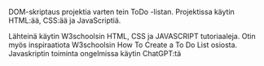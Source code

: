 DOM-skriptaus projektia varten tein ToDo -listan. Projektissa käytin HTML:ää, CSS:ää ja JavaScriptiä.

Lähteinä käytin W3schoolsin HTML, CSS ja JAVASCRIPT tutoriaaleja. Otin myös inspiraatiota W3schoolsin How To Create a To Do List osiosta.
Javaskriptin toiminta ongelmissa käytin ChatGPT:tä
